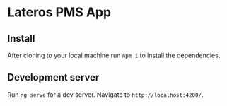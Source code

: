 # Lateros PMS App

## Install

After cloning to your local machine run `npm i` to install the dependencies.

## Development server

Run `ng serve` for a dev server. Navigate to `http://localhost:4200/`. 
